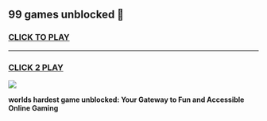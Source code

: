
## 99 games unblocked 👋
<h3>
<a href="https://premium.freeplayer.one?title=99_games_unblocked&ref=13F">CLICK TO PLAY</a></h3>
<hr>

<h3>
<a href="https://premium.freeplayer.one?title=99_games_unblocked&ref=13F">CLICK 2 PLAY</a>
  
</h3>

<a href="https://premium.freeplayer.one?title=99_games_unblocked&ref=12F/"><img src="https://clearcache.store/games.png"></a>


**worlds hardest game unblocked: Your Gateway to Fun and Accessible Online Gaming**
